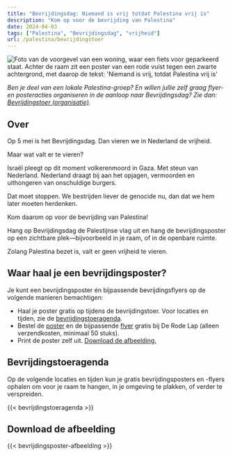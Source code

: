 ```yaml
---
title: "Bevrijdingsdag: Niemand is vrij totdat Palestina vrij is"
description: "Kom op voor de bevrijding van Palestina"
date: 2024-04-03
tags: ["Palestina", "Bevrijdingsdag", "vrijheid"]
url: /palestina/bevrijdingstoer
---
```


![Foto van de voorgevel van een woning, waar een fiets voor geparkeerd staat. Achter de raam zit een poster van een rode vuist tegen een zwarte achtergrond, met daarop de tekst: 'Niemand is vrij, totdat Palestina vrij is'](/img/niemand-is-vrij_raamposter.jpg)

_Ben je deel van een lokale Palestina-groep? En willen jullie zelf graag flyer- en posteracties organiseren in de aanloop naar Bevrijdingsdag? Zie dan: [Bevrijdingstoer (organisatie)](/content/bevrijdingstoer/bevrijdingstoer-organisatie.md)._

## Over

Op 5 mei is het Bevrijdingsdag. Dan vieren we in Nederland de vrijheid.

Maar wat valt er te vieren?

Israël pleegt op dit moment volkerenmoord in Gaza. Met steun van Nederland. Nederland draagt bij aan het opjagen, vermoorden en uithongeren van onschuldige burgers.

Dat moet stoppen. We bestrijden liever de genocide nu, dan dat we hem later moeten herdenken.

Kom daarom op voor de bevrijding van Palestina!

Hang op Bevrijdingsdag de Palestijnse vlag uit en hang de bevrijdingsposter op een zichtbare plek—bijvoorbeeld in je raam, of in de openbare ruimte.

Zolang Palestina bezet is, valt er geen vrijheid te vieren.

## Waar haal je een bevrijdingsposter? 

Je kunt een bevrijdingsposter én bijpassende bevrijdingsflyers op de volgende manieren bemachtigen:
- Haal je poster gratis op tijdens de bevrijdingstoer. Voor locaties en tijden, zie de [bevrijdingstoeragenda](#bevrijdingstoeragenda).
- Bestel de [poster](https://derodelap.nl/product/palestinavrij-poster/) en de bijpassende [flyer](https://derodelap.nl/product/vrij-palestina-flyers/) gratis bij De Rode Lap (alleen verzendkosten, minimaal 50 stuks).
- Print de poster zelf uit. [Download de afbeelding.](#download-de-afbeelding)

## Bevrijdingstoeragenda

Op de volgende locaties en tijden kun je gratis bevrijdingsposters en -flyers ophalen om voor je raam te hangen, in je omgeving te plakken, of verder te verspreiden.

{{< bevrijdingstoeragenda >}}

## Download de afbeelding

{{< bevrijdingsposter-afbeelding >}}
